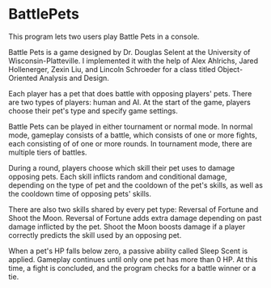 # BattlePets
This program lets two users play Battle Pets in a console.

Battle Pets is a game designed by Dr. Douglas Selent at the University of Wisconsin-Platteville.
I implemented it with the help of Alex Ahlrichs, Jared Hollenerger, Zexin Liu, and Lincoln Schroeder
for a class titled Object-Oriented Analysis and Design.

Each player has a pet that does battle with opposing players' pets.
There are two types of players: human and AI.
At the start of the game, players choose their pet's type and specify game settings.

Battle Pets can be played in either tournament or normal mode. In normal mode,
gameplay consists of a battle, which consists of one or more fights, each consisting of
of one or more rounds. In tournament mode, there are multiple tiers of battles.

During a round, players choose which skill their pet uses to damage opposing pets.
Each skill inflicts random and conditional damage, depending on the type of pet and 
the cooldown of the pet's skills, as well as the cooldown time of opposing pets' skills.

There are also two skills shared by every pet type: Reversal of Fortune and
Shoot the Moon. Reversal of Fortune adds extra damage depending on past damage
inflicted by the pet. Shoot the Moon boosts damage if a player correctly
predicts the skill used by an opposing pet.

When a pet's HP falls below zero, a passive ability called Sleep Scent is applied.
Gameplay continues until only one pet has more than 0 HP.
At this time, a fight is concluded, and the program checks for a battle winner or a tie.
